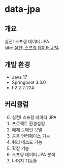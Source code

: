 # data-jpa

## 개요
실전! 스프링 데이터 JPA<br/>
site: [실전! 스프링 데이터 JPA](https://www.inflearn.com/course/%EC%8A%A4%ED%94%84%EB%A7%81-%EB%8D%B0%EC%9D%B4%ED%84%B0-JPA-%EC%8B%A4%EC%A0%84/dashboard)
## 개발 환경
- Java 17
- Springboot 3.3.0
- h2 2.2.224

## 커리큘럼
0. 실전! 스프링 데이터 JPA
1. 프로젝트 환경설정
2. 예제 도메인 모델
3. 공통 인터페이스 기능
4. 쿼리 메소드 기능
5. 확장 기능
6. 스프링 데이터 JPA 분석
7. 나머지 기능들